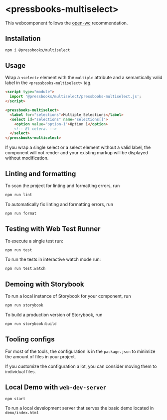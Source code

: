 # \<pressbooks-multiselect>

This webcomponent follows the [open-wc](https://github.com/open-wc/open-wc) recommendation.

## Installation

```bash
npm i @pressbooks/multiselect
```

## Usage

Wrap a `<select>` element with the `multiple` attribute and a semantically valid label in the
`<pressbooks-multiselect>` tag.

```html
<script type="module">
  import '@pressbooks/multiselect/pressbooks-multiselect.js';
</script>

<pressbooks-multiselect>
  <label for="selections">Multiple Selections</label>
  <select id="selections" name="selections[]">
    <option value="option-1">Option 1</option>
    <!-- Et cetera. -->
  </select>
</pressbooks-multiselect>
```

If you wrap a single select or a select element without a valid label, the component will not render and your existing
markup will be displayed without modification.

## Linting and formatting

To scan the project for linting and formatting errors, run

```bash
npm run lint
```

To automatically fix linting and formatting errors, run

```bash
npm run format
```

## Testing with Web Test Runner

To execute a single test run:

```bash
npm run test
```

To run the tests in interactive watch mode run:

```bash
npm run test:watch
```

## Demoing with Storybook

To run a local instance of Storybook for your component, run

```bash
npm run storybook
```

To build a production version of Storybook, run

```bash
npm run storybook:build
```

## Tooling configs

For most of the tools, the configuration is in the `package.json` to minimize the amount of files in your project.

If you customize the configuration a lot, you can consider moving them to individual files.

## Local Demo with `web-dev-server`

```bash
npm start
```

To run a local development server that serves the basic demo located in `demo/index.html`
